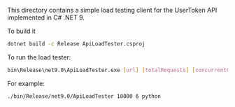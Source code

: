 This directory contains a simple load testing client for the UserToken API implemented in C# .NET 9.

To build it

```bash
dotnet build -c Release ApiLoadTester.csproj
```

To run the load tester:

```bash
bin\Release\net9.0\ApiLoadTester.exe [url] [totalRequests] [concurrentClients] [no_db]
```

For example:

```bash
./bin/Release/net9.0/ApiLoadTester 10000 6 python
```